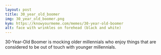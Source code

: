 ```yaml
---
layout: post
title: 30_year_old_boomer
img: 30_year_old_boomer.png
kym: https://knowyourmeme.com/memes/30-year-old-boomer
alt: face with wrinkles on forehead (black and white)
---
```

30-Year-Old Boomer is mocking older millennials who enjoy things that are considered to be out of touch with younger millennials.
